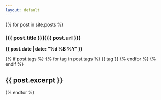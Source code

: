 ```yaml
---
layout: default
---
```

{% for post in site.posts %}
### [{{ post.title }}]({{ post.url }})
**{{ post.date | date: "%d %B %Y" }}**

<div class="tags">
  {% if post.tags %}
    {% for tag in post.tags %}
      <span class="tag">{{ tag }}</span>
    {% endfor %}
  {% endif %}
</div>

{{ post.excerpt }}
---
{% endfor %}